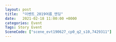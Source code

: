 ```yaml
---
layout: post
title:  "이벤트_2019여름_엔딩"
date:   2021-02-18 11:00:00 +0000
categories: Event
Tags: Story Event
SceneCode: ["scene_evt190627_cp0_q2_s10,7429311"]
---
```

